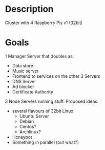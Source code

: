 # Description

Cluster with 4 Raspberry Pis v1 (32bit)

# Goals

1 Manager Server that doubles as:
- Data store
- Music server
- Frontend to services on the other 3 Servers
- DNS Server
- Ad blocker
- Certificate Authority

3 Node Servers running stuff. Proposed ideas:
- several flavours of 32bit Linux
  - Ubuntu Server
  - Debian
  - Centos?
  - Archlinux?
- Honeypot
- Something in parallel (but what?)
